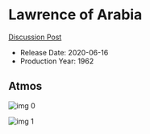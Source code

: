 # Lawrence of Arabia

[Discussion Post](https://www.avsforum.com/threads/bass-eq-for-filtered-movies.2995212/post-59852734)

* Release Date: 2020-06-16
* Production Year: 1962

## Atmos

![img 0](https://i.imgur.com/KNmAVAu.jpg)

![img 1](https://i.imgur.com/TX0TQki.png)

